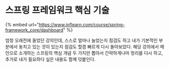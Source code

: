 # 스프링 프레임워크 핵심 기술

{% embed url="https://www.inflearn.com/course/spring-framework_core/dashboard" %}

엄청 오래전에 들었던 강의인데, 스스로 얼마나 늘었는지 점검도 하고 내가 기본적인 부분에서 놓치고 있는 것이 있는지 점검도 할겸 빠르게 다시 돌아보았다. 해당 강의에서 메인으로 소개하는 스프링의 핵심 개념 두 가지만 뽑아서 간략하게나마 정리를 다시 하고, 추가로 내가 필요하다 싶은 내용도 함께 덧붙인다.
